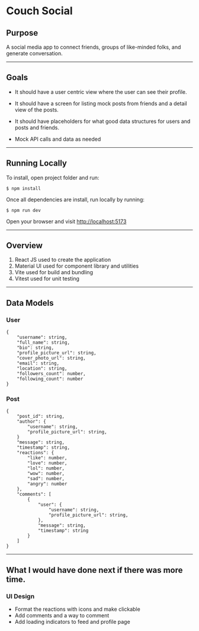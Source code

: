 # Couch Social

## Purpose

A social media app to connect friends, groups of like-minded folks, and generate conversation.

---

## Goals

- It should have a user centric view where the user can see their profile.

- It should have a screen for listing mock posts from friends and a detail view of the posts.

- It should have placeholders for what good data structures for users and posts and friends.

- Mock API calls and data as needed

---

## Running Locally

To install, open project folder and run:

```
$ npm install
```

Once all dependencies are install, run locally by running:

```
$ npm run dev
```

Open your browser and visit [http://localhost:5173](http://localhost:5173)

---

## Overview

1. React JS used to create the application
2. Material UI used for component library and utilities
3. Vite used for build and bundling
4. Vitest used for unit testing

---

## Data Models

### User

```
{
    "username": string,
    "full_name": string,
    "bio": string,
    "profile_picture_url": string,
    "cover_photo_url": string,
    "email": string,
    "location": string,
    "followers_count": number,
    "following_count": number
}
```

### Post

```
{
    "post_id": string,
    "author": {
        "username": string,
        "profile_picture_url": string,
    }
    "message": string,
    "timestamp": string,
    "reactions": {
        "like": number,
        "love": number,
        "lol": number,
        "wow": number,
        "sad": number,
        "angry": number
    },
    "comments": [
        {
            "user": {
                "username": string,
                "profile_picture_url": string,
            },
            "message": string,
            "timestamp": string
        }
    ]
}
```

---

## What I would have done next if there was more time.
### UI Design
- Format the reactions with icons and make clickable
- Add comments and a way to comment
- Add loading indicators to feed and profile page

### 

<!-- This template provides a minimal setup to get React working in Vite with HMR and some ESLint rules.

Currently, two official plugins are available:

- [@vitejs/plugin-react](https://github.com/vitejs/vite-plugin-react/blob/main/packages/plugin-react/README.md) uses [Babel](https://babeljs.io/) for Fast Refresh
- [@vitejs/plugin-react-swc](https://github.com/vitejs/vite-plugin-react-swc) uses [SWC](https://swc.rs/) for Fast Refresh -->
